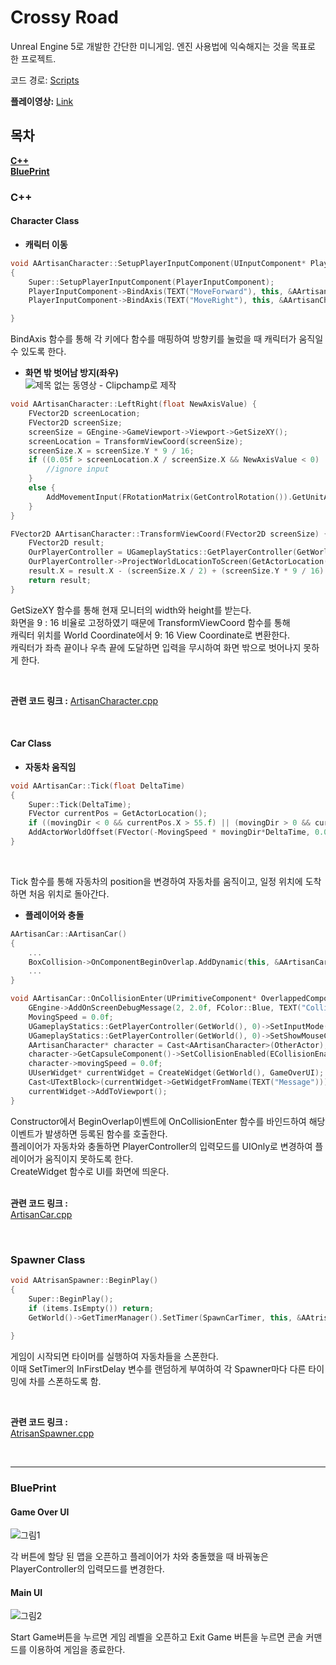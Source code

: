 # **Crossy Road**
Unreal Engine 5로 개발한 간단한 미니게임. 엔진 사용법에 익숙해지는 것을 목표로 한 프로젝트.  

코드 경로: [Scripts](https://github.com/goguma1000/Crossy-Road/tree/main/Source/artisan)  

**플레이영상:** [Link](https://youtu.be/u_VU_70GmHw)
## **목차**   
**[C++](#c)**  
**[BluePrint](#blueprint)**

### **C++**
#### **Character Class** 
- **캐릭터 이동**
~~~cpp
void AArtisanCharacter::SetupPlayerInputComponent(UInputComponent* PlayerInputComponent)
{
	Super::SetupPlayerInputComponent(PlayerInputComponent);
	PlayerInputComponent->BindAxis(TEXT("MoveForward"), this, &AArtisanCharacter::UpDown);
	PlayerInputComponent->BindAxis(TEXT("MoveRight"), this, &AArtisanCharacter::LeftRight);

}
~~~   
BindAxis 함수를 통해 각 키에다 함수를 매핑하여 방향키를 눌렀을 때 캐릭터가 움직일 수 있도록 한다.  

- **화면 밖 벗어남 방지(좌우)**  
![제목 없는 동영상 - Clipchamp로 제작](https://github.com/goguma1000/Crossy-Road/assets/102130574/7845570d-47df-449b-80d8-61c6ef71a03d)
~~~cpp
void AArtisanCharacter::LeftRight(float NewAxisValue) {
	FVector2D screenLocation;
	FVector2D screenSize;
	screenSize = GEngine->GameViewport->Viewport->GetSizeXY();
	screenLocation = TransformViewCoord(screenSize);
	screenSize.X = screenSize.Y * 9 / 16;
	if ((0.05f > screenLocation.X / screenSize.X && NewAxisValue < 0) || (screenLocation.X / screenSize.X> 0.95f && NewAxisValue > 0)) {
		//ignore input
	}
	else {
		AddMovementInput(FRotationMatrix(GetControlRotation()).GetUnitAxis(EAxis::Y), NewAxisValue * movingSpeed);
	}
}

FVector2D AArtisanCharacter::TransformViewCoord(FVector2D screenSize) {
	FVector2D result;
	OurPlayerController = UGameplayStatics::GetPlayerController(GetWorld(), 0);
	OurPlayerController->ProjectWorldLocationToScreen(GetActorLocation(), result);
	result.X = result.X - (screenSize.X / 2) + (screenSize.Y * 9 / 16) / 2;
	return result;
}
~~~

GetSizeXY 함수를 통해 현재 모니터의 width와 height를 받는다.  
화면을 9 : 16 비율로 고정하였기 때문에 TransformViewCoord 함수를 통해  
캐릭터 위치를 World Coordinate에서 9: 16 View Coordinate로 변환한다.  
캐릭터가 좌측 끝이나 우측 끝에 도달하면 입력을 무시하여 화면 밖으로 벗어나지 못하게 한다.  

</br>  

**관련 코드 링크 :** [ArtisanCharacter.cpp](https://github.com/goguma1000/Crossy-Road/blob/main/Source/artisan/Private/ArtisanCharacter.cpp)  

</br>  

#### **Car Class**  
- **자동차 움직임**
~~~cpp
void AArtisanCar::Tick(float DeltaTime)
{
	Super::Tick(DeltaTime);
	FVector currentPos = GetActorLocation();
	if ((movingDir < 0 && currentPos.X > 55.f) || (movingDir > 0 && currentPos.X < -55.f)) SetActorLocation(FVector(55.0f * movingDir, currentPos.Y, currentPos.Z));
	AddActorWorldOffset(FVector(-MovingSpeed * movingDir*DeltaTime, 0.0f ,0.0f));
}
~~~  
</br>  

Tick 함수를 통해 자동차의 position을 변경하여 자동차를 움직이고, 일정 위치에 도착하면 처음 위치로 돌아간다.
</br>  


- **플레이어와 충돌**
~~~cpp
AArtisanCar::AArtisanCar()
{
 	...
	BoxCollision->OnComponentBeginOverlap.AddDynamic(this, &AArtisanCar::OnCollisionEnter);
	...
}

void AArtisanCar::OnCollisionEnter(UPrimitiveComponent* OverlappedComponent, AActor* OtherActor, UPrimitiveComponent* OtherComp, int32 OtherBodyIndex, bool FromSweep, const FHitResult& SweepResult) {
	GEngine->AddOnScreenDebugMessage(2, 2.0f, FColor::Blue, TEXT("Collision Enter"));
	MovingSpeed = 0.0f;
	UGameplayStatics::GetPlayerController(GetWorld(), 0)->SetInputMode(FInputModeUIOnly());
	UGameplayStatics::GetPlayerController(GetWorld(), 0)->SetShowMouseCursor(true);
	AArtisanCharacter* character = Cast<AArtisanCharacter>(OtherActor);
	character->GetCapsuleComponent()->SetCollisionEnabled(ECollisionEnabled::NoCollision);
 	character->movingSpeed = 0.0f;
	UUserWidget* currentWidget = CreateWidget(GetWorld(), GameOverUI);
	Cast<UTextBlock>(currentWidget->GetWidgetFromName(TEXT("Message")))->SetText(FText::FromString("Game Over!"));
	currentWidget->AddToViewport();
}
~~~  

Constructor에서 BeginOverlap이벤트에 OnCollisionEnter 함수를 바인드하여 해당 이벤트가 발생하면 등록된 함수를 호출한다.  
플레이어가 자동차와 충돌하면 PlayerController의 입력모드를 UIOnly로 변경하여 플레이어가 움직이지 못하도록 한다.  
CreateWidget 함수로 UI를 화면에 띄운다.  
</br>  

**관련 코드 링크 :**  
    [ArtisanCar.cpp](https://github.com/goguma1000/Crossy-Road/blob/main/Source/artisan/Private/ArtisanCar.cpp)  
    
</br>

### **Spawner Class**  
~~~cpp
void AAtrisanSpawner::BeginPlay()
{
	Super::BeginPlay();
	if (items.IsEmpty()) return;
	GetWorld()->GetTimerManager().SetTimer(SpawnCarTimer, this, &AAtrisanSpawner::SpawnCar, spawnDelay, true, FMath::RandRange(0.0f, 5.0f));
	
}
~~~  
게임이 시작되면 타이머를 실행하여 자동차들을 스폰한다.  
이때 SetTimer의 InFirstDelay 변수를 랜덤하게 부여하여 각 Spawner마다 다른 타이밍에 차를 스폰하도록 함.  

</br>  

**관련 코드 링크 :**  
    [AtrisanSpawner.cpp](https://github.com/goguma1000/Crossy-Road/blob/main/Source/artisan/Private/AtrisanSpawner.cpp)    

</br>

---
### **BluePrint**
  #### Game Over UI
  ![그림1](https://github.com/goguma1000/Crossy-Road/assets/102130574/e726ad87-cecd-41f5-a23a-5c117a59630d)  

  각 버튼에 할당 된 맵을 오픈하고 플레이어가 차와 충돌했을 때 바꿔놓은 PlayerController의 입력모드를 변경한다.  

  #### Main UI
  ![그림2](https://github.com/goguma1000/Crossy-Road/assets/102130574/3591685a-d4ad-49a5-a05a-07c140cfd1b4)  

  Start Game버튼을 누르면 게임 레벨을 오픈하고 Exit Game 버튼을 누르면 콘솔 커맨드를 이용하여 게임을 종료한다.
